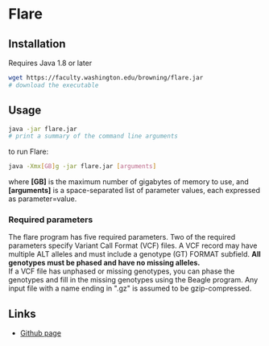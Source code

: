 # Flare 
## Installation
Requires Java 1.8 or later  
```bash
wget https://faculty.washington.edu/browning/flare.jar
# download the executable
```
## Usage
```bash
java -jar flare.jar 
# print a summary of the command line arguments 
```
to run Flare:
```bash
java -Xmx[GB]g -jar flare.jar [arguments]
```
where **[GB]** is the maximum number of gigabytes of memory to use, and **[arguments]** is a space-separated list of parameter values, each expressed as parameter=value.
### Required parameters
The flare program has five required parameters. Two of the required parameters specify Variant Call Format (VCF) files. A VCF record may have multiple ALT alleles and must include a genotype (GT) FORMAT subfield. **All genotypes must be phased and have no missing alleles.**  
If a VCF file has unphased or missing genotypes, you can phase the genotypes and fill in the missing genotypes using the Beagle program. Any input file with a name ending in ".gz" is assumed to be gzip-compressed.
## Links
* [Github page](https://github.com/browning-lab/flare)